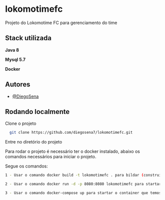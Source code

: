 # lokomotimefc
Projeto do Lokomotime FC para gerenciamento do time

## Stack utilizada

**Java 8** 

**Mysql 5.7** 

**Docker** 

## Autores

- [@DiegoSena](https://github.com/diegosena7)


## Rodando localmente

Clone o projeto

```bash
  git clone https://github.com/diegosena7/lokomotimefc.git
```

Entre no diretório do projeto

Para rodar o projeto é necessário ter o docker instalado, abaixo os comandos necessários para iniciar o projeto.

Segue os comandos:

```bash
1 - Usar o comando docker build -t lokomotimefc . para bildar (construir) a imagem do projeto.
```



```bash
2 - Usar o comando docker run -d -p 8080:8080 lokomotimefc para startar o projeto, com isso temos o projeto rodando na porta 8080.
```

```bash
3 - Usar o comando docker-compose up para startar o container que temos a base de dados.
```